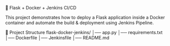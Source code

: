 🚀 Flask + Docker + Jenkins CI/CD

This project demonstrates how to deploy a Flask application inside a Docker container and automate the build & deployment using Jenkins Pipeline.

📂 Project Structure
flask-docker-jenkins/
│── app.py
│── requirements.txt
│── Dockerfile
│── Jenkinsfile
│── README.md

